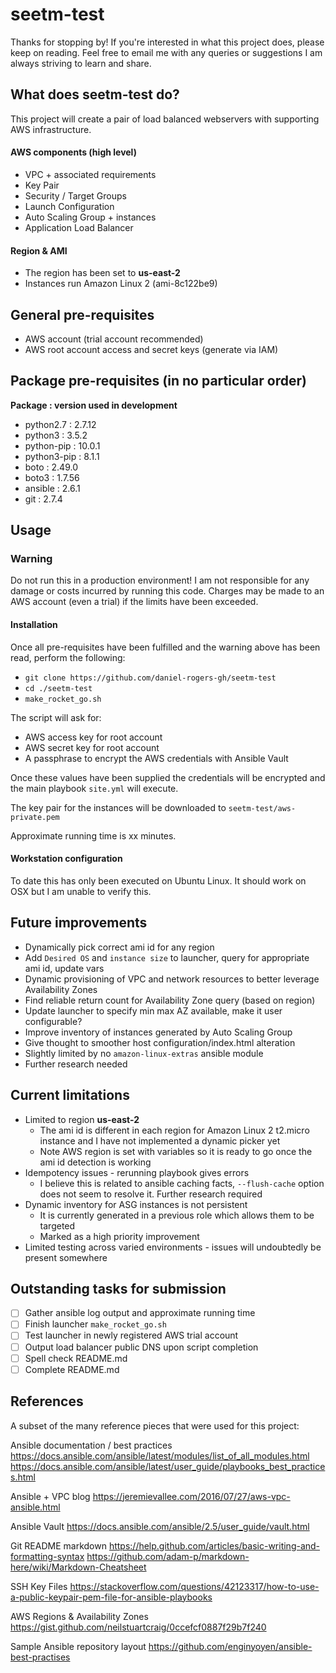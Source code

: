# seetm-test

Thanks for stopping by! If you're interested in what this project does, please keep on reading. Feel free to email me with any queries or suggestions I am always striving to learn and share.

## What does seetm-test do?

This project will create a pair of load balanced webservers with supporting AWS infrastructure.

#### AWS components (high level)

- VPC + associated requirements
- Key Pair
- Security / Target Groups
- Launch Configuration
- Auto Scaling Group + instances
- Application Load Balancer

#### Region & AMI

- The region has been set to **us-east-2**
- Instances run Amazon Linux 2 (ami-8c122be9)

## General pre-requisites

- AWS account (trial account recommended)
- AWS root account access and secret keys (generate via IAM)

## Package pre-requisites (in no particular order)

**Package        : version used in development**
- python2.7      : 2.7.12
- python3        : 3.5.2
- python-pip     : 10.0.1
- python3-pip    : 8.1.1
- boto           : 2.49.0
- boto3          : 1.7.56
- ansible        : 2.6.1
- git            : 2.7.4

## Usage

### Warning

Do not run this in a production environment! I am not responsible for any damage or costs incurred by running this code. Charges may be made to an AWS account (even a trial) if the limits have been exceeded.

#### Installation

Once all pre-requisites have been fulfilled and the warning above has been read, perform the following:

- `git clone https://github.com/daniel-rogers-gh/seetm-test` 
- `cd ./seetm-test`
- `make_rocket_go.sh`

The script will ask for:

- AWS access key for root account
- AWS secret key for root account
- A passphrase to encrypt the AWS credentials with Ansible Vault

Once these values have been supplied the credentials will be encrypted and the main playbook `site.yml` will execute.

The key pair for the instances will be downloaded to `seetm-test/aws-private.pem`

Approximate running time is xx minutes. 

#### Workstation configuration

To date this has only been executed on Ubuntu Linux. It should work on OSX but I am unable to verify this.

## Future improvements

- Dynamically pick correct ami id for any region
 - Add `Desired OS` and `instance size` to launcher, query for appropriate ami id, update vars
- Dynamic provisioning of VPC and network resources to better leverage Availability Zones
 - Find reliable return count for Availability Zone query (based on region)
 - Update launcher to specify min max AZ available, make it user configurable?
- Improve inventory of instances generated by Auto Scaling Group
- Give thought to smoother host configuration/index.html alteration
 - Slightly limited by no `amazon-linux-extras` ansible module
 - Further research needed

## Current limitations

- Limited to region **us-east-2**
  - The ami id is different in each region for Amazon Linux 2 t2.micro instance and I have not implemented a dynamic picker yet
  - Note AWS region is set with variables so it is ready to go once the ami id detection is working
- Idempotency issues - rerunning playbook gives errors
  - I believe this is related to ansible caching facts, `--flush-cache` option does not seem to resolve it. Further research required
- Dynamic inventory for ASG instances is not persistent
  - It is currently generated in a previous role which allows them to be targeted
  - Marked as a high priority improvement
- Limited testing across varied environments - issues will undoubtedly be present somewhere

## Outstanding tasks for submission

- [ ] Gather ansible log output and approximate running time
- [ ] Finish launcher `make_rocket_go.sh`
- [ ] Test launcher in newly registered AWS trial account
- [ ] Output load balancer public DNS upon script completion
- [ ] Spell check README.md
- [ ] Complete README.md

## References

A subset of the many reference pieces that were used for this project:

Ansible documentation / best practices
https://docs.ansible.com/ansible/latest/modules/list_of_all_modules.html
https://docs.ansible.com/ansible/latest/user_guide/playbooks_best_practices.html

Ansible + VPC blog
https://jeremievallee.com/2016/07/27/aws-vpc-ansible.html

Ansible Vault
https://docs.ansible.com/ansible/2.5/user_guide/vault.html

Git README markdown
https://help.github.com/articles/basic-writing-and-formatting-syntax
https://github.com/adam-p/markdown-here/wiki/Markdown-Cheatsheet

SSH Key Files
https://stackoverflow.com/questions/42123317/how-to-use-a-public-keypair-pem-file-for-ansible-playbooks

AWS Regions & Availability Zones
https://gist.github.com/neilstuartcraig/0ccefcf0887f29b7f240

Sample Ansible repository layout
https://github.com/enginyoyen/ansible-best-practises

